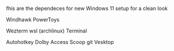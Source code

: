 fhis are the dependeces for new Windows 11 setup for a clean look

Windhawk
PowerToys

Wezterm
wsl (archlinux)
Terminal

Autohotkey
Dolby Access
Scoop
git
Vesktop
